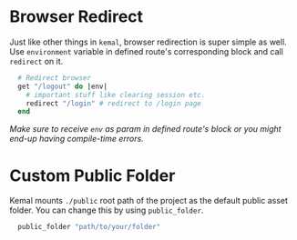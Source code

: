 # Browser Redirect
Just like other things in `kemal`, browser redirection is super simple as well. Use `environment` variable in defined route's corresponding block and call `redirect` on it.

```ruby
  # Redirect browser
  get "/logout" do |env|
	# important stuff like clearing session etc.
	redirect "/login" # redirect to /login page
  end
```
_Make sure to receive `env` as param in defined route's block or you might end-up having compile-time errors._

# Custom Public Folder

Kemal mounts `./public` root path of the project as the default public asset folder. You can change this by using `public_folder`.

```ruby
  public_folder "path/to/your/folder"
```
